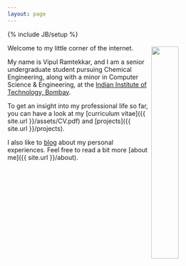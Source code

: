 ```yaml
---
layout: page
---
```

{% include JB/setup %}

<img style="float: right; width: 35%; padding: 5px;" src=" {{ site.url }}/assets/Vipul2.jpg">

Welcome to my little corner of the internet.

My name is Vipul Ramtekkar, and I am a senior undergraduate student pursuing Chemical Engineering, along with a minor in Computer Science & Engineering, at the [Indian Institute of Technology, Bombay](http://www.iitb.ac.in/).

To get an insight into my professional life so far, you can have a look at my [curriculum vitae]({{ site.url }}/assets/CV.pdf) and [projects]({{ site.url }}/projects).

I also like to [blog]({{site.url}}/archive) about my personal experiences. Feel free to read a bit more [about me]({{ site.url }}/about). 
